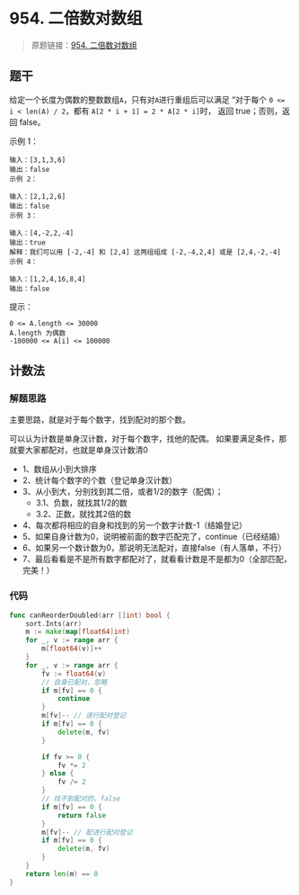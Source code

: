 # 954. 二倍数对数组
> 原题链接：[954. 二倍数对数组](https://leetcode-cn.com/problems/array-of-doubled-pairs/)
## 题干
给定一个长度为偶数的整数数组``A``，只有对``A``进行重组后可以满足
 “对于每个 ``0 <= i < len(A) / 2``，都有 ``A[2 * i + 1] = 2 * A[2 * i]``时，
 返回 true；否则，返回 false。


示例 1：
```
输入：[3,1,3,6]
输出：false
示例 2：

输入：[2,1,2,6]
输出：false
示例 3：

输入：[4,-2,2,-4]
输出：true
解释：我们可以用 [-2,-4] 和 [2,4] 这两组组成 [-2,-4,2,4] 或是 [2,4,-2,-4]
示例 4：

输入：[1,2,4,16,8,4]
输出：false
```

提示：
```
0 <= A.length <= 30000
A.length 为偶数
-100000 <= A[i] <= 100000
```
## 计数法
### 解题思路
主要思路，就是对于每个数字，找到配对的那个数。

可以认为计数是单身汉计数，对于每个数字，找他的配偶。
如果要满足条件，那就要大家都配对，也就是单身汉计数清0

+ 1、数组从小到大排序
+ 2、统计每个数字的个数（登记单身汉计数）
+ 3、从小到大，分别找到其二倍，或者1/2的数字（配偶）；
    + 3.1、负数，就找其1/2的数
    + 3.2、正数，就找其2倍的数
+ 4、每次都将相应的自身和找到的另一个数字计数-1（结婚登记）
+ 5、如果自身计数为0，说明被前面的数字匹配完了，continue（已经结婚）
+ 6、如果另一个数计数为0，那说明无法配对，直接false（有人落单，不行）
+ 7、最后看看是不是所有数字都配对了，就看看计数是不是都为0（全部匹配，完美！）

### 代码
```go
func canReorderDoubled(arr []int) bool {
	sort.Ints(arr)
	m := make(map[float64]int)
	for _, v := range arr {
		m[float64(v)]++
	}
	for _, v := range arr {
		fv := float64(v)
		// 自身已配对，忽略
		if m[fv] == 0 {
			continue
		}
		m[fv]-- // 进行配对登记
		if m[fv] == 0 {
			delete(m, fv)
		}

		if fv >= 0 {
			fv *= 2
		} else {
			fv /= 2
		}
		// 找不到配对的，false
		if m[fv] == 0 {
			return false
		}
		m[fv]-- // 配进行配对登记
		if m[fv] == 0 {
			delete(m, fv)
		}
	}
	return len(m) == 0
}
```
